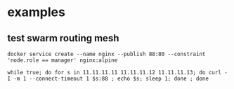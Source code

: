 # examples

## test swarm routing mesh

```
docker service create --name nginx --publish 88:80 --constraint 'node.role == manager' nginx:alpine
```
```
while true; do for s in 11.11.11.11 11.11.11.12 11.11.11.13; do curl -I -m 1 --connect-timeout 1 $s:88 ; echo $s; sleep 1; done ; done
```
